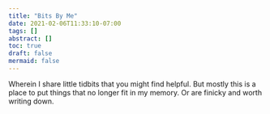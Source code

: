 ```yaml
---
title: "Bits By Me"
date: 2021-02-06T11:33:10-07:00
tags: []
abstract: []
toc: true
draft: false
mermaid: false
---
```

Wherein I share little tidbits that you might find helpful. But mostly this is a place to put things that no longer fit in my memory. Or are finicky and worth writing down.
